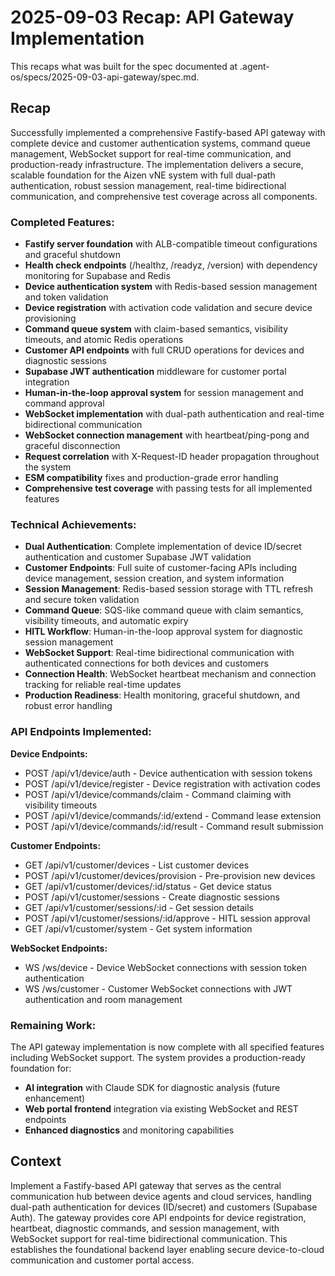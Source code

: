 # 2025-09-03 Recap: API Gateway Implementation

This recaps what was built for the spec documented at .agent-os/specs/2025-09-03-api-gateway/spec.md.

## Recap

Successfully implemented a comprehensive Fastify-based API gateway with complete device and customer authentication systems, command queue management, WebSocket support for real-time communication, and production-ready infrastructure. The implementation delivers a secure, scalable foundation for the Aizen vNE system with full dual-path authentication, robust session management, real-time bidirectional communication, and comprehensive test coverage across all components.

### Completed Features:

- **Fastify server foundation** with ALB-compatible timeout configurations and graceful shutdown
- **Health check endpoints** (/healthz, /readyz, /version) with dependency monitoring for Supabase and Redis
- **Device authentication system** with Redis-based session management and token validation
- **Device registration** with activation code validation and secure device provisioning
- **Command queue system** with claim-based semantics, visibility timeouts, and atomic Redis operations
- **Customer API endpoints** with full CRUD operations for devices and diagnostic sessions
- **Supabase JWT authentication** middleware for customer portal integration
- **Human-in-the-loop approval system** for session management and command approval
- **WebSocket implementation** with dual-path authentication and real-time bidirectional communication
- **WebSocket connection management** with heartbeat/ping-pong and graceful disconnection
- **Request correlation** with X-Request-ID header propagation throughout the system
- **ESM compatibility** fixes and production-grade error handling
- **Comprehensive test coverage** with passing tests for all implemented features

### Technical Achievements:

- **Dual Authentication**: Complete implementation of device ID/secret authentication and customer Supabase JWT validation
- **Customer Endpoints**: Full suite of customer-facing APIs including device management, session creation, and system information
- **Session Management**: Redis-based session storage with TTL refresh and secure token validation
- **Command Queue**: SQS-like command queue with claim semantics, visibility timeouts, and automatic expiry
- **HITL Workflow**: Human-in-the-loop approval system for diagnostic session management
- **WebSocket Support**: Real-time bidirectional communication with authenticated connections for both devices and customers
- **Connection Health**: WebSocket heartbeat mechanism and connection tracking for reliable real-time updates
- **Production Readiness**: Health monitoring, graceful shutdown, and robust error handling

### API Endpoints Implemented:

**Device Endpoints:**

- POST /api/v1/device/auth - Device authentication with session tokens
- POST /api/v1/device/register - Device registration with activation codes
- POST /api/v1/device/commands/claim - Command claiming with visibility timeouts
- POST /api/v1/device/commands/:id/extend - Command lease extension
- POST /api/v1/device/commands/:id/result - Command result submission

**Customer Endpoints:**

- GET /api/v1/customer/devices - List customer devices
- POST /api/v1/customer/devices/provision - Pre-provision new devices
- GET /api/v1/customer/devices/:id/status - Get device status
- POST /api/v1/customer/sessions - Create diagnostic sessions
- GET /api/v1/customer/sessions/:id - Get session details
- POST /api/v1/customer/sessions/:id/approve - HITL session approval
- GET /api/v1/customer/system - Get system information

**WebSocket Endpoints:**

- WS /ws/device - Device WebSocket connections with session token authentication
- WS /ws/customer - Customer WebSocket connections with JWT authentication and room management

### Remaining Work:

The API gateway implementation is now complete with all specified features including WebSocket support. The system provides a production-ready foundation for:

- **AI integration** with Claude SDK for diagnostic analysis (future enhancement)
- **Web portal frontend** integration via existing WebSocket and REST endpoints
- **Enhanced diagnostics** and monitoring capabilities

## Context

Implement a Fastify-based API gateway that serves as the central communication hub between device agents and cloud services, handling dual-path authentication for devices (ID/secret) and customers (Supabase Auth). The gateway provides core API endpoints for device registration, heartbeat, diagnostic commands, and session management, with WebSocket support for real-time bidirectional communication. This establishes the foundational backend layer enabling secure device-to-cloud communication and customer portal access.
